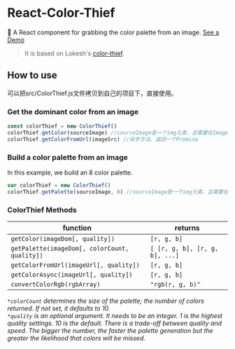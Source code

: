 # React-Color-Thief
🎨 A React component for grabbing the color palette from an image. [See a Demo](https://chensiun.github.io/react-color-thief/)
  >It is based on Lokesh's [color-thief](https://github.com/lokesh/color-thief/).

## How to use
可以把src/ColorThief.js文件拷贝到自己的项目下，直接使用。
### Get the dominant color from an image
```js
const colorThief = new ColorThief()
colorThief.getColor(sourceImage) //sourceImage是一个img元素，且需要在Image onload完成后调用
colorThief.getColorFromUrl(imageSrc) //异步方法，返回一个Promise
```

### Build a color palette from an image

In this example, we build an 8 color palette.

```js
var colorThief = new ColorThief()
colorThief.getPalette(sourceImage, 8) //sourceImage是一个img元素，且需要在Image onload完成后调用
```

### ColorThief Methods

| function | returns |
| --------|-------------|
| `getColor(imageDom[, quality])` | `[r, g, b]` |
| `getPalette(imageDom[, colorCount, quality])` | `[ [r, g, b], [r, g, b], ...]` |
| `getColorFromUrl(imageUrl[, quality])` | `[r, g, b]` |
| `getColorAsync(imageUrl[, quality])` | `[r, g, b]` |
| `convertColorRgb(rgbArray)` | `"rgb(r, g, b)"` |

*`*colorCount` determines the size of the palette; the number of colors returned. If not set, it defaults to 10.*<br/>
*`*quality` is an optional argument. It needs to be an integer. 1 is the highest quality settings. 10 is the default. There is a trade-off between quality and speed. The bigger the number, the faster the palette generation but the greater the likelihood that colors will be missed.*
